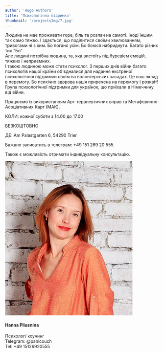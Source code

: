 ```yaml
---
author: 'Hugo Authors'
title: 'Психологічна підримка'
thumbnail: '/projectsImg/7.jpg'
---
```


<div class=' m-0 bg-fixed bg-cover'>
        <div class='grid lg:grid-cols-2 3xl:gap-12 lg:gap-12 gap-4 mx-auto my-8 container w-4/5 border-2 border-red-400 dark:border-red-600'>
        <div class='text-left flex flex-col justify-center pl-4 md:pl-6 w-11/12'>
        <p class='text-black dark:text-white py-4 text-base text-justify'>Людина не має проживати горе, біль та розпач на самоті. Іноді іншим так само тяжко. І здається, що поділитися своїми хвилюванням, тривогами ні з ким. Бо погано усім. Бо боюся набриднути. Багато різних тих "Бо".
        <br>
        Але людині потрібна людина, та, яка вистоїть під буревієм емоцій, тяжких і неприємних.
        <br>
        І такою людиною може стати психолог. З перших днів війни багато психологів нашої країни об'єдналися для надання екстреної психологічної підтримки своїм на волонтерських засадах. Це наш вклад в перемогу. Бо психічно здорова нація приречена на перемогу і розквіт!
        <br>
        Група психологічної підтримки для українок, що приїхали в Німеччину від війни.
        </p> 
        <p class='text-black dark:text-white pt-2 pb-6 text-base text-justify'>
        Працюємо із використанням Арт-терапевтичних вправ та Метафорично-Асоціативних Карт (МАК).
        </p>
          <p class='text-black dark:text-white py-2 text-base text-justify' >
          КОЛИ: кожної суботи з 14.00 до 17.00 </p>  
           <p class='text-black dark:text-white py-2 text-base text-justify'>
         БЕЗКОШТОВНО </p>
           <p class='text-black dark:text-white py-2 text-base text-justify'>
         ДЕ: 
         Am Palastgarten 6, 54290 Trier </p>
         <p class='text-black dark:text-white py-2 text-base text-justify'>
         Бажано записатись в телеграм: 
         +49 151 269 20 555.</p>
         <p class='text-black dark:text-white py-6 text-base text-justify'>
         Також є можливість отримати індивідуальну консультацію.</p>        
    </div>
       <div class='flex flex-col justify-center p-6 w-full'> 
       <div class='relative flex justify-center '>
        <img src='/aboutImg/ourTeam/e57edb_4265bc9abc744880b04928e9a47f5335_mv2.jpg'>
    </div>
     <div class='flex flex-col justify-center'>
        <h4 class='text-2xl p-2 flex justify-center'>Hanna Pliusnina</h4>
            <p class='px-2 pb-2 flex justify-center'>Психолог/ коучинг  <br>
            Telegram: @panicouch <br>
            Tel: +49 15126920555</p>
            </div>
     </div>  
     </div>
</div>